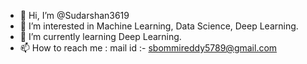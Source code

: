 - 👋 Hi, I’m @Sudarshan3619
- 👀 I’m interested in Machine Learning, Data Science, Deep Learning. 
- 🌱 I’m currently learning Deep Learning. 
- 📫 How to reach me : mail id :- sbommireddy5789@gmail.com

<!---
Sudarshan3619/Sudarshan3619 is a ✨ special ✨ repository because its `README.md` (this file) appears on your GitHub profile.
You can click the Preview link to take a look at your changes.
--->
